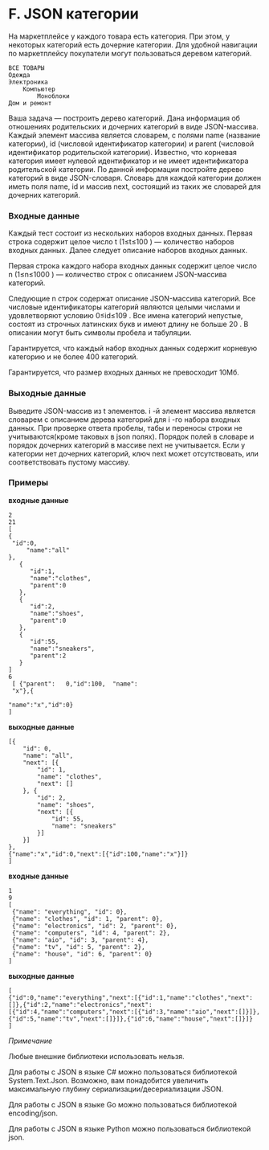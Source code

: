 # F. JSON категории

На маркетплейсе у каждого товара есть категория. При этом, у некоторых категорий есть дочерние категории. Для удобной навигации по маркетплейсу покупатели могут пользоваться деревом категорий.

    ВСЕ ТОВАРЫ
    Одежда
    Электроника
        Компьютер
            Моноблоки
    Дом и ремонт

Ваша задача — построить дерево категорий. Дана информация об отношениях родительских и дочерних категорий в виде JSON-массива. Каждый элемент массива является словарем, с полями name (название категории), id (числовой идентификатор категории) и parent (числовой идентификатор родительской категории). Известно, что корневая категория имеет нулевой идентификатор и не имеет идентификатора родительской категории.
По данной информации постройте дерево категорий в виде JSON-словаря. Словарь для каждой категории должен иметь поля name, id и массив next, состоящий из таких же словарей для дочерних категорий.


### Входные данные
Каждый тест состоит из нескольких наборов входных данных. Первая строка содержит целое число t
 (1≤t≤100
) — количество наборов входных данных. Далее следует описание наборов входных данных.

Первая строка каждого набора входных данных содержит целое число n
 (1≤n≤1000
) — количество строк с описанием JSON-массива категорий.

Следующие n
 строк содержат описание JSON-массива категорий. Все числовые идентификаторы категорий являются целыми числами и удовлетворяют условию 0≤id≤109
. Все имена категорий непустые, состоят из строчных латинских букв и имеют длину не больше 20
. В описании могут быть символы пробела и табуляции.

Гарантируется, что каждый набор входных данных содержит корневую категорию и не более 400
 категорий.

Гарантируется, что размер входных данных не превосходит 10Мб.


### Выходные данные
Выведите JSON-массив из t
 элементов. i
-й элемент массива является словарем с описанием дерева категорий для i
-го набора входных данных. При проверке ответа пробелы, табы и переносы строки не учитываются(кроме таковых в json полях). Порядок полей в словаре и порядок дочерних категорий в массиве next не учитывается. Если у категории нет дочерних категорий, ключ next может отсутствовать, или соответствовать пустому массиву.

### Примеры

**входные данные**

    2
    21
    [
    {
     "id":0,
         "name":"all"
    },
       {
          "id":1,
          "name":"clothes",
          "parent":0
       },
       {
          "id":2,
          "name":"shoes",
          "parent":0
       },
       {
          "id":55,
          "name":"sneakers",
          "parent":2
       }
    ]
    6
     [ {"parent":	0,"id":100,  "name":
     "x"},{
        
    "name":"x","id":0}
    ]

**выходные данные**

    [{
    	"id": 0,
    	"name": "all",
    	"next": [{
    		"id": 1,
    		"name": "clothes",
    		"next": []
    	}, {
    		"id": 2,
    		"name": "shoes",
    		"next": [{
    			"id": 55,
    			"name": "sneakers"
    		}]
    	}]
    },
    {"name":"x","id":0,"next":[{"id":100,"name":"x"}]}
    ]


**входные данные**

    1
    9
    [
     {"name": "everything", "id": 0},
     {"name": "clothes", "id": 1, "parent": 0},
     {"name": "electronics", "id": 2, "parent": 0},
     {"name": "computers", "id": 4, "parent": 2},
     {"name": "aio", "id": 3, "parent": 4},
     {"name": "tv", "id": 5, "parent": 2},
     {"name": "house", "id": 6, "parent": 0}
    ]

**выходные данные**

    [
    {"id":0,"name":"everything","next":[{"id":1,"name":"clothes","next":[]},{"id":2,"name":"electronics","next":[{"id":4,"name":"computers","next":[{"id":3,"name":"aio","next":[]}]},{"id":5,"name":"tv","next":[]}]},{"id":6,"name":"house","next":[]}]}
    ]

*Примечание*

Любые внешние библиотеки использовать нельзя.

Для работы с JSON в языке C# можно пользоваться библиотекой System.Text.Json. Возможно, вам понадобится увеличить максимальную глубину сериализации/десериализации JSON.

Для работы с JSON в языке Go можно пользоваться библиотекой encoding/json.

Для работы с JSON в языке Python можно пользоваться библиотекой json.

